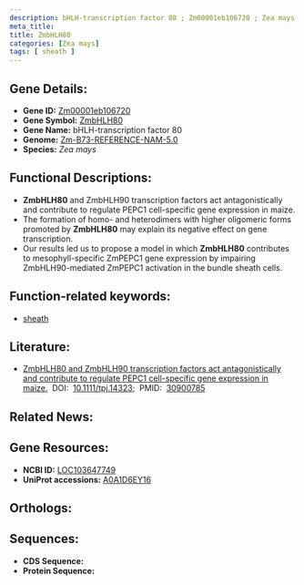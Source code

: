 ```yaml
---
description: bHLH-transcription factor 80 ; Zm00001eb106720 ; Zea mays
meta_title:
title: ZmbHLH80
categories: [Zea mays]
tags: [ sheath ]
---
```


## Gene Details:
- **Gene ID:** [Zm00001eb106720]()
- **Gene Symbol:** <u>ZmbHLH80</u>
- **Gene Name:** bHLH-transcription factor 80
- **Genome:** [Zm-B73-REFERENCE-NAM-5.0]()
- **Species:** *Zea mays*

## Functional Descriptions:
   - **ZmbHLH80** and ZmbHLH90 transcription factors act antagonistically and contribute to regulate PEPC1 cell-specific gene expression in maize.
   - The formation of homo- and heterodimers with higher oligomeric forms promoted by **ZmbHLH80** may explain its negative effect on gene transcription. 
   - Our results led us to propose a model in which **ZmbHLH80** contributes to mesophyll-specific ZmPEPC1 gene expression by impairing ZmbHLH90-mediated ZmPEPC1 activation in the bundle sheath cells.

## Function-related keywords:
   - [sheath](/tags/sheath/)

## Literature:
   - [ZmbHLH80 and ZmbHLH90 transcription factors act antagonistically and contribute to regulate PEPC1 cell-specific gene expression in maize.](https://doi.org/10.1111/tpj.14323)&nbsp;&nbsp;DOI:&nbsp;&nbsp;[10.1111/tpj.14323](https://doi.org/10.1111/tpj.14323);&nbsp;&nbsp;PMID:&nbsp;&nbsp;[30900785](https://pubmed.ncbi.nlm.nih.gov/30900785/)

## Related News:

## Gene Resources:
- **NCBI ID:**  [LOC103647749](https://www.ncbi.nlm.nih.gov/gene/?term=LOC103647749)
- **UniProt accessions:**  [A0A1D6EY16](https://www.uniprot.org/uniprotkb/A0A1D6EY16/entry)

## Orthologs:

## Sequences:
- **CDS Sequence:**
- **Protein Sequence:**
